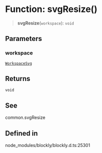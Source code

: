 # Function: svgResize()

> **svgResize**(`workspace`): `void`

## Parameters

### workspace

[`WorkspaceSvg`](../classes/WorkspaceSvg.md)

## Returns

`void`

## See

common.svgResize

## Defined in

node_modules/blockly/blockly.d.ts:25301

